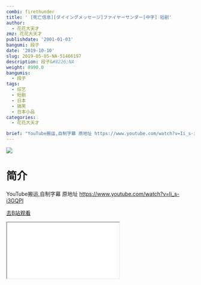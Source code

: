 ```yaml
---
combi: firethunder
title: ' [死亡信息][ダイイングメッセージ]ファイヤーサンダー[中字] 短剧'
author:
  - 花花大天才
zmz: 花花大天才
publishdate: '2001-01-03'
bangumi: 段子
date: '2019-10-10'
slug: 2019-05-05-NA-51466197
description: 段子&#8226;NA
weight: 8990.0
bangumis:
  - 段子
tags:
  - 综艺
  - 短剧
  - 日本
  - 搞笑
  - 日本小品
categories:
  - 花花大天才

brief: "YouTube搬运,自制字幕 原地址 https://www.youtube.com/watch?v=Ii_s-i3GQPI"
---
```

![](https://raw.githubusercontent.com/tcgriffith/owaraisite/master/static/tmpimg/852660cecdd1919c9766ba89167f4e9233ba435c.jpg.480.jpg)
# 简介  
YouTube搬运,自制字幕
原地址 https://www.youtube.com/watch?v=Ii_s-i3GQPI  

[去B站观看](https://www.bilibili.com/video/av51466197/)
<div class ="resp-container"><iframe class="testiframe" src="//player.bilibili.com/player.html?aid=51466197"", scrolling="no", allowfullscreen="true" > </iframe></div> 
